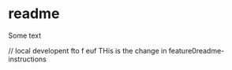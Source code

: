 # readme
Some text

// local developent fto f euf
THis is the change in feature0readme-instructions

